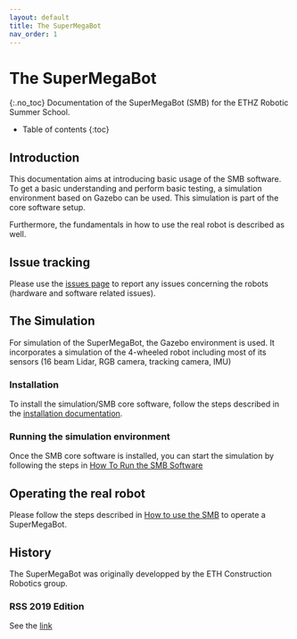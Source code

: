 ```yaml
---
layout: default
title: The SuperMegaBot
nav_order: 1
---
```


# The SuperMegaBot
{:.no_toc}
Documentation of the SuperMegaBot (SMB) for the ETHZ Robotic Summer School.

* Table of contents
{:toc}

## Introduction
This documentation aims at introducing basic usage of the SMB software. 
To get a basic understanding and perform basic testing, a simulation environment based on Gazebo can be used.
This simulation is part of the core software setup.

Furthermore, the fundamentals in how to use the real robot is described as well.

## Issue tracking
Please use the [issues page](https://github.com/ETHZ-RobotX/SuperMegaBot/issues) to report any issues concerning the robots (hardware and software related issues). 

## The Simulation
For simulation of the SuperMegaBot, the Gazebo environment is used. 
It incorporates a simulation of the 4-wheeled robot including most of its sensors (16 beam Lidar, RGB camera, tracking camera, IMU)

### Installation
To install the simulation/SMB core software, follow the steps described in the [installation documentation](core-software/installation_core.md).

### Running the simulation environment
Once the SMB core software is installed, you can start the simulation by following the steps in [How To Run the SMB Software](core-software/HowToRunSoftware.md)

## Operating the real robot
Please follow the steps described in [How to use the SMB](robot-operation/HowToDriveSMB.md) to operate a SuperMegaBot.

## History
The SuperMegaBot was originally developped by the ETH Construction Robotics group. 

### RSS 2019 Edition
See the [link](https://github.com/ethz-asl/eth_supermegabot)
